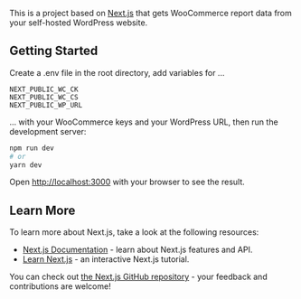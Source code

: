 This is a project based on [Next.js](https://nextjs.org/) that gets WooCommerce report data from your self-hosted WordPress website.

## Getting Started

Create a .env file in the root directory, add variables for ...

```
NEXT_PUBLIC_WC_CK
NEXT_PUBLIC_WC_CS
NEXT_PUBLIC_WP_URL
```

... with your WooCommerce keys and your WordPress URL, then run the development server:

```bash
npm run dev
# or
yarn dev
```

Open [http://localhost:3000](http://localhost:3000) with your browser to see the result.

## Learn More

To learn more about Next.js, take a look at the following resources:

- [Next.js Documentation](https://nextjs.org/docs) - learn about Next.js features and API.
- [Learn Next.js](https://nextjs.org/learn) - an interactive Next.js tutorial.

You can check out [the Next.js GitHub repository](https://github.com/vercel/next.js/) - your feedback and contributions are welcome!
